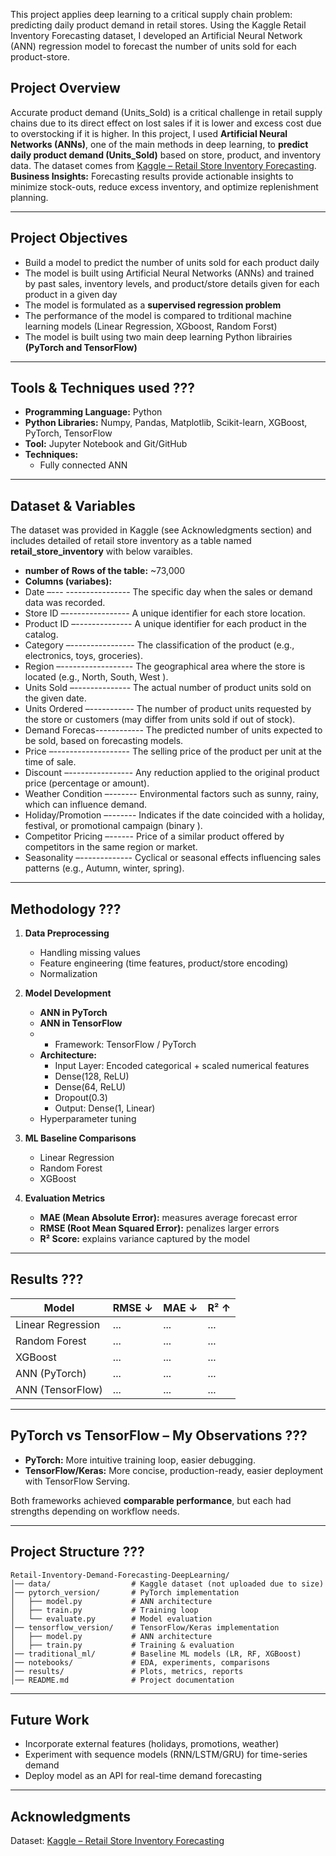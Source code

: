 This project applies deep learning to a critical supply chain problem: predicting daily product demand in retail stores. Using the Kaggle Retail Inventory Forecasting dataset, I developed an Artificial Neural Network (ANN) regression model to forecast the number of units sold for each product-store.

## Project Overview
Accurate  product demand (Units_Sold) is a critical challenge in retail supply chains due to its direct effect on lost sales if it is lower and excess cost due to overstocking if it is higher. In this project, I used  **Artificial Neural Networks (ANNs)**, one of the main methods in deep learning, to **predict daily product demand (Units_Sold)** based on store, product, and inventory data.
The dataset comes from [Kaggle – Retail Store Inventory Forecasting](https://www.kaggle.com/datasets/anirudhchauhan/retail-store-inventory-forecasting-dataset). 
**Business Insights:** Forecasting results provide actionable insights to minimize stock-outs, reduce excess inventory, and optimize replenishment planning.

---
## Project Objectives

- Build a model to predict the number of units sold for each product daily
- The model is built using Artificial Neural Networks (ANNs) and trained by past sales, inventory levels, and product/store details given for each product in  a given day
- The model is formulated as a **supervised regression problem**
- The performance of the model is compared to trditional machine learning models (Linear Regression, XGboost, Random Forst)
- The model is built using  two main deep learning Python librairies **(PyTorch and TensorFlow)**

---
## Tools & Techniques used ???
- **Programming Language:** Python
- **Python Libraries:** Numpy, Pandas, Matplotlib, Scikit-learn, XGBoost, PyTorch, TensorFlow
- **Tool:** Jupyter Notebook and Git/GitHub
- **Techniques:**
  - Fully connected ANN

---
## Dataset & Variables
The dataset was provided in Kaggle (see Acknowledgments section) and includes detailed of retail store inventory as a table named **retail_store_inventory** with below varaibles.
- **number of Rows of the table:** ~73,000  
- **Columns (variabes):**
- Date –--- ---------------- The specific day when the sales or demand data was recorded.  
- Store ID –---------------- A unique identifier for each store location.
- Product ID –-------------- A unique identifier for each product in the catalog.
- Category –---------------- The classification of the product (e.g., electronics, toys, groceries).
- Region –------------------ The geographical area where the store is located (e.g., North, South, West ).
- Units Sold –-------------- The actual number of product units sold on the given date.
- Units Ordered –----------- The number of product units requested by the store or customers (may differ from units sold if out of stock).
- Demand Forecas------------ The predicted number of units expected to be sold, based on forecasting models.
- Price –------------------- The selling price of the product per unit at the time of sale.
- Discount –---------------- Any reduction applied to the original product price (percentage or amount).
- Weather Condition –------- Environmental factors such as sunny, rainy, which can influence demand.
- Holiday/Promotion –------- Indicates if the date coincided with a holiday, festival, or promotional campaign (binary ).
- Competitor Pricing –------ Price of a similar product offered by competitors in the same region or market.
- Seasonality –------------- Cyclical or seasonal effects influencing sales patterns (e.g., Autumn, winter, spring).

---
## Methodology ???
1. **Data Preprocessing**  
   - Handling missing values  
   - Feature engineering (time features, product/store encoding)  
   - Normalization  

2. **Model Development**  
   - **ANN in PyTorch**  
   - **ANN in TensorFlow**
   - - Framework: TensorFlow / PyTorch  
   - **Architecture:**  
       - Input Layer: Encoded categorical + scaled numerical features  
       - Dense(128, ReLU)  
       - Dense(64, ReLU)  
       - Dropout(0.3)  
       - Output: Dense(1, Linear) 
   - Hyperparameter tuning  

3. **ML Baseline Comparisons**  
   - Linear Regression  
   - Random Forest  
   - XGBoost  

4. **Evaluation Metrics**  
   - **MAE (Mean Absolute Error):** measures average forecast error  
   - **RMSE (Root Mean Squared Error):** penalizes larger errors  
   - **R² Score:** explains variance captured by the model

---
## Results ???
| Model                 | RMSE ↓  | MAE ↓  | R² ↑ |
|-----------------------|---------|--------|------|
| Linear Regression     | ...     | ...    | ...  |
| Random Forest         | ...     | ...    | ...  |
| XGBoost               | ...     | ...    | ...  |
| ANN (PyTorch)         | ...     | ...    | ...  |
| ANN (TensorFlow)      | ...     | ...    | ...  |

---
## PyTorch vs TensorFlow – My Observations ???
- **PyTorch:** More intuitive training loop, easier debugging.  
- **TensorFlow/Keras:** More concise, production-ready, easier deployment with TensorFlow Serving.  

Both frameworks achieved **comparable performance**, but each had strengths depending on workflow needs. 

---
## Project Structure ???
```
Retail-Inventory-Demand-Forecasting-DeepLearning/
│── data/                  # Kaggle dataset (not uploaded due to size)
│── pytorch_version/       # PyTorch implementation
│   ├── model.py           # ANN architecture
│   ├── train.py           # Training loop
│   └── evaluate.py        # Model evaluation
│── tensorflow_version/    # TensorFlow/Keras implementation
│   ├── model.py           # ANN architecture
│   ├── train.py           # Training & evaluation
│── traditional_ml/        # Baseline ML models (LR, RF, XGBoost)
│── notebooks/             # EDA, experiments, comparisons
│── results/               # Plots, metrics, reports
│── README.md              # Project documentation
```

---
## Future Work
- Incorporate external features (holidays, promotions, weather)  
- Experiment with sequence models (RNN/LSTM/GRU) for time-series demand  
- Deploy model as an API for real-time demand forecasting  

---
## Acknowledgments
Dataset: [Kaggle – Retail Store Inventory Forecasting](https://www.kaggle.com/datasets/anirudhchauhan/retail-store-inventory-forecasting-dataset)  
